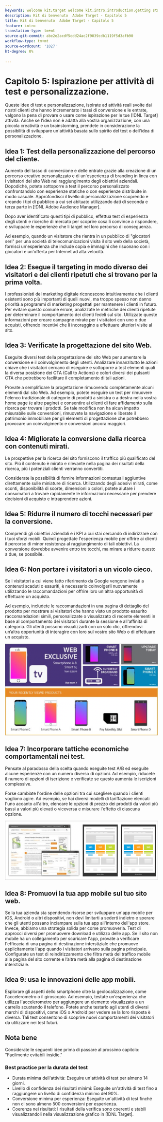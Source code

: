 ```yaml
---
keywords: welcome kit;target welcome kit;intro;introduction;getting started
description: Kit di benvenuto  Adobe Target - Capitolo 5
title: Kit di benvenuto  Adobe Target - Capitolo 5
feature: intro
translation-type: tm+mt
source-git-commit: abe2e2acdf5cdd24ac2f9039cdb1119f5d3afb90
workflow-type: tm+mt
source-wordcount: '1027'
ht-degree: 0%

---
```



# Capitolo 5: Ispirazione per attività di test e personalizzazione.

Queste idee di test e personalizzazione, ispirate ad attività reali svolte dai nostri clienti che hanno incrementato i tassi di conversione e le entrate, valgono la pena di provare o usare come ispirazione per le tue [!DNL Target] attività. Anche se l&#39;idea non è adatta alla vostra organizzazione, con una piccola creatività e un brainstorming, prendete in considerazione la possibilità di sviluppare un&#39;attività basata sullo spirito del test o dell&#39;idea di personalizzazione.

## Idea 1: Test della personalizzazione del percorso del cliente.

Aumento del tasso di conversione e delle entrate grazie alla creazione di un percorso creativo personalizzato e di un&#39;esperienza di branding in linea con i visitatori del sito Web nel raggiungimento degli obiettivi aziendali. Dopodiché, potete sottoporre a test il percorso personalizzato confrontandolo con esperienze statiche o con esperienze distribuite in modo casuale. Approfondisci il livello di personalizzazione scoprendo e creando i tipi di pubblico a cui sei abituato utilizzando dati di seconda e terza parte in [!DNL Adobe Audience Manager].

Dopo aver identificato questi tipi di pubblico, effettua test di esperienza degli utenti e ricerche di mercato per scoprire cosa li convince a rispondere, e sviluppare le esperienze che li target nel loro percorso di conseguenza.

Ad esempio, quando un visitatore che rientra in un pubblico di &quot;giocatori seri&quot; per una società di telecomunicazioni visita il sito web della società, fornisci un&#39;esperienza che include copia e immagini che risuonano con i giocatori e un&#39;offerta per Internet ad alta velocità.

## Idea 2: Esegue il targeting in modo diverso dei visitatori e dei clienti ripetuti che si trovano per la prima volta.

I professionisti del marketing digitale riconoscono intuitivamente che i clienti esistenti sono più importanti di quelli nuovi, ma troppo spesso non danno priorità a programmi di marketing progettati per mantenere i clienti in futuro. Per evitare questo comune errore, analizzate le metriche dei clienti ripetute per determinare il comportamento dei clienti fedeli sul sito. Utilizzate queste informazioni per creare campagne mirate per i visitatori con uno o due acquisti, offrendo incentivi che li incoraggino a effettuare ulteriori visite al sito.

## Idea 3: Verificate la progettazione del sito Web.

Eseguite diversi test della progettazione del sito Web per aumentare la conversione e il coinvolgimento degli utenti. Analizzare innanzitutto le azioni chiave che i visitatori cercano di eseguire e sottoporre a test elementi quali la diversa posizione dei CTA (Call to Actions) e colori diversi dei pulsanti CTA che potrebbero facilitare il completamento di tali azioni.

Provate a semplificare la progettazione rimuovendo completamente alcuni elementi dal sito Web. Ad esempio, potete eseguire un test per rimuovere l&#39;elenco tradizionale di categorie di prodotti a sinistra o a destra nella vostra home page (e altre pagine) e consentire ai clienti di fare affidamento sulla ricerca per trovare i prodotti. Se tale modifica non ha alcun impatto misurabile sulle conversioni, rimuovete la navigazione e liberate il patrimonio immobiliare per gli elementi di progettazione che potrebbero provocare un coinvolgimento e conversioni ancora maggiori.

## Idea 4: Migliorate la conversione dalla ricerca con contenuti mirati.

Le prospettive per la ricerca del sito forniscono il traffico più qualificato del sito. Più il contenuto è mirato e rilevante nella pagina dei risultati della ricerca, più i potenziali clienti verranno convertiti.

Considerate la possibilità di fornire informazioni contestuali aggiuntive direttamente sulle miniature di ricerca. Utilizzando degli adesivi mirati, come sconti, disponibilità di scorte, dimensioni o colori, potete aiutare i consumatori a trovare rapidamente le informazioni necessarie per prendere decisioni di acquisto e intraprendere azioni.

## Idea 5: Ridurre il numero di tocchi necessari per la conversione.

Comprendi gli obiettivi aziendali e i KPI a cui stai cercando di indirizzare con i tuoi sforzi mobili. Quindi progettate l&#39;esperienza mobile per offrire ai clienti il percorso di minor resistenza al raggiungimento di tali obiettivi. La conversione dovrebbe avvenire entro tre tocchi, ma mirare a ridurre questo a due, se possibile.

## Idea 6: Non portare i visitatori a un vicolo cieco.

Se i visitatori a cui viene fatto riferimento da Google vengono inviati a contenuti scaduti o esauriti, è necessario coinvolgerli nuovamente utilizzando le raccomandazioni per offrire loro un&#39;altra opportunità di effettuare un acquisto.

Ad esempio, includete le raccomandazioni in una pagina di dettaglio del prodotto per mostrare ai visitatori che hanno visto un prodotto esaurito raccomandazioni simili, personalizzate o visualizzato di recente elementi in base al comportamento dei visitatori durante la sessione e all&#39;affinità di categoria. Gli utenti possono visualizzarli con un solo clic, offrendovi un’altra opportunità di interagire con loro sul vostro sito Web o di effettuare un acquisto.

![Recommendations, illustrazione](/help/c-intro/assets/recs-illustration.png)

## Idea 7: Incorporare tattiche economiche comportamentali nei test.

Pensate al paradosso della scelta quando eseguite test A/B ed eseguite alcune esperienze con un numero diverso di opzioni. Ad esempio, riducete il numero di opzioni di iscrizione e verificate se questo aumenta le iscrizioni complessive.

Forse cambiate l&#39;ordine delle opzioni tra cui scegliere quando i clienti vogliono agire. Ad esempio, se hai diversi modelli di tariffazione elencati l&#39;uno accanto all&#39;altro, elencare le opzioni di prezzo dei prodotti da valori più bassi a valori più elevati o viceversa e misurare l&#39;effetto di ciascuna opzione.

![Illustrazione tattica comportamentale](/help/c-intro/assets/behavioral.png)

## Idea 8: Promuovi la tua app mobile sul tuo sito web.

Se la tua azienda sta spendendo risorse per sviluppare un&#39;app mobile per iOS, Android o altri dispositivi, non devi limitarti a sederti indietro e sperare che gli utenti possano inciampare sulla tua app all&#39;interno dell&#39;app store. Invece, abbiamo una strategia solida per come promuoverla. Test di approcci diversi per promuovere download e utilizzo delle app. Se il sito non mobile ha un collegamento per scaricare l&#39;app, provate a verificare l&#39;efficacia di una pagina di destinazione interstiziale che promuove esplicitamente l&#39;app quando i visitatori arrivano sulla pagina principale. Configurate un test di reindirizzamento che filtra metà del traffico mobile alla pagina del sito corrente e l’altra metà alla pagina di destinazione interstiziale.

## Idea 9: usa le innovazioni delle app mobili.

Esplorare gli aspetti dello smartphone oltre la geolocalizzazione, come l&#39;accelerometro o il giroscopio. Ad esempio, testate un&#39;esperienza che utilizza l&#39;accelerometro per aggiungere un elemento visualizzato a un carrello scuotendo il telefono. Potete anche testarlo agli utenti di diversi marchi di dispositivi, come iOS o Android per vedere se la loro risposta è diversa. Tali test consentono di scoprire nuovi comportamenti dei visitatori da utilizzare nei test futuri.

## Nota bene

Considerate le seguenti idee prima di passare al prossimo capitolo: &quot;Facilmente evitabili insidie.&quot;

### Best practice per la durata del test

* Durata minima dell&#39;attività: Eseguire un&#39;attività di test per almeno 14 giorni.
* Livello di confidenza dei risultati minimi: Eseguite un&#39;attività di test fino a raggiungere un livello di confidenza minimo del 90%.
* Conversione minima per esperienza: Eseguite un&#39;attività di test finché non ci sono almeno 500 conversioni per esperienza.
* Coerenza nei risultati: I risultati della verifica sono coerenti e stabili visualizzandoli nella visualizzazione grafico in [!DNL Target].